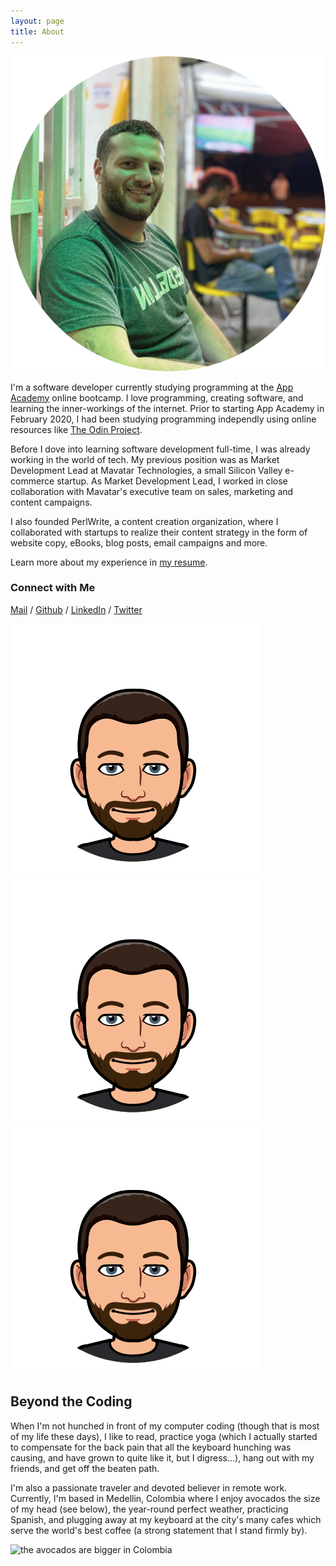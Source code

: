 ```yaml
---
layout: page
title: About
---
```

<div class="img-wrap-center">
<img src="/assets/ben-tienda-circle.png" id="ben-in-tienda" alt="picture of ben perlmutter">
</div>

I'm a software developer currently studying programming at the [App Academy](https://appacademy.io/) online bootcamp. I love programming, creating software, and learning the inner-workings of the internet. Prior to starting App Academy in February 2020, I had been studying programming independly using online resources like [The Odin Project](https://theodinproject.org).

Before I dove into learning software development full-time, I was already working in the world of tech. My previous position was as Market Development Lead at Mavatar Technologies, a small Silicon Valley e-commerce startup. As Market Development Lead, I worked in close collaboration with Mavatar's executive team on sales, marketing and content campaigns. 

I also founded PerlWrite, a content creation organization, where I collaborated with startups to realize their content strategy in the form of website copy, eBooks, blog posts, email campaigns and more. 

Learn more about my experience in <a href="/assets/ben-perlmutter-resume.pdf" target="_blank" title="Ben Perlmutter resume">my resume</a>.

### Connect with Me
[Mail](mailto:ben@perlmutter.io) / [Github](https://github.com/bpmutter) / [LinkedIn](https://www.linkedin.com/in/ben-perlmutter-a410228a/) / [Twitter](https://twitter.com/bpmutter)

<div class="bitmoji-divider">
    <img src="/assets/img/01-bitmoji-neutral.png" class="bitmoji-divider__bitmoji">
    <img src="/assets/img/01-bitmoji-neutral.png" class="bitmoji-divider__bitmoji">
    <img src="/assets/img/01-bitmoji-neutral.png" class="bitmoji-divider__bitmoji">
</div>

## Beyond the Coding
<!-- --- -->
When I'm not hunched in front of my computer coding (though that is most of my life these days), I like to read, practice yoga (which I actually started to compensate for the back pain that all the keyboard hunching was causing, and have grown to quite like it, but I digress...), hang out with my friends, and get off the beaten path.

I'm also a passionate traveler and devoted believer in remote work. Currently, I'm based in Medellin, Colombia where I enjoy  avocados the size of my head (see below), the year-round perfect weather, practicing Spanish, and plugging away at my keyboard at the city's many cafes which serve the world's best coffee (a strong statement that I stand firmly by).

<div class="img-wrap-center">
<img src="/assets/img/avocado-head.png" id="avocado-head" alt="the avocados are bigger in Colombia">
</div>


